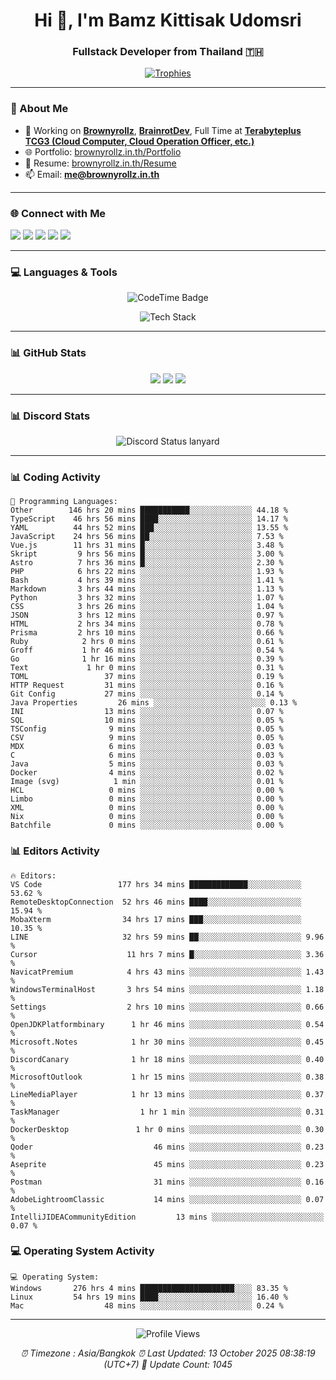 <h1 align="center">Hi 👋, I'm Bamz Kittisak Udomsri</h1>
<h3 align="center">Fullstack Developer from Thailand 🇹🇭</h3>

<p align="center">
  <a href="https://github.com/ryo-ma/github-profile-trophy">
    <img src="https://github-profile-trophy.vercel.app/?username=brownyroll" alt="Trophies" />
  </a>
</p>

---

### 🔧 About Me

- 🔭 Working on [**Brownyrollz**](https://github.com/Brownyrollz), [**BrainrotDev**](https://github.com/brainrotdev), Full Time at [**Terabyteplus TCG3 (Cloud Computer, Cloud Operation Officer, etc.)**](https://tcloud.in.th)
- 🌐 Portfolio: [brownyrollz.in.th/Portfolio](https://Brownyrollz.in.th/Portfolio)
- 📄 Resume: [brownyrollz.in.th/Resume](https://Brownyrollz.in.th/Resume)
- 📫 Email: **me@brownyrollz.in.th**
---

### 🌐 Connect with Me

<p align="left">
  <a href="https://codepen.io/brownyroll" target="_blank"><img src="https://img.shields.io/badge/CodePen-000?style=for-the-badge&logo=codepen&logoColor=white" /></a>
  <a href="https://fb.com/brownyroll.bbamz" target="_blank"><img src="https://img.shields.io/badge/Facebook-1877F2?style=for-the-badge&logo=facebook&logoColor=white" /></a>
  <a href="https://instagram.com/brownyroll.darkalich" target="_blank"><img src="https://img.shields.io/badge/Instagram-E4405F?style=for-the-badge&logo=instagram&logoColor=white" /></a>
  <a href="https://www.youtube.com/c/brownyrollz" target="_blank"><img src="https://img.shields.io/badge/YouTube-FF0000?style=for-the-badge&logo=youtube&logoColor=white" /></a>
  <a href="https://discord.gg/yyJRFxTXGU" target="_blank"><img src="https://img.shields.io/badge/Discord-5865F2?style=for-the-badge&logo=discord&logoColor=white" /></a>
</p>

---

### 💻 Languages & Tools

<p align="center">
  <img href="https://codetime.dev" alt="CodeTime Badge" src="https://shields.jannchie.com/endpoint?style=flat&color=222&url=https%3A%2F%2Fapi.codetime.dev%2Fv3%2Fusers%2Fshield%3Fuid%3D34055">
  <br/>
  <!--START_SECTION:tech-->
<p align="center">
  <img src="https://skillicons.dev/icons?i=html,css,js,ts,react,nextjs,nodejs,vue,php,laravel,dotnet,django,tailwind,bootstrap,express,arduino,mysql,sqlite,mongodb,nginx,docker,git,linux,figma,postman,astro,bash,bun,cloudflare,discord,discordjs" alt="Tech Stack" />
</p>
<!--END_SECTION:tech-->
</p>

---

### 📊 GitHub Stats

<p align="center">
  <img src="https://github-readme-stats.vercel.app/api?username=brownyroll&show_icons=true" />
  <img src="https://github-readme-stats.vercel.app/api/top-langs/?username=brownyroll&layout=compact" />
  <img src="https://github-readme-streak-stats.herokuapp.com/?user=brownyroll" />
</p>

---

### 📊 Discord Stats

<p align="center">
     <img alt='Discord Status lanyard' src='https://lanyard.cnrad.dev/api/280676963885121536' />
</p>

---

<p align="center">


### 📊 Coding Activity

<!--START_SECTION:waka-->
```text
💬 Programming Languages:
Other        146 hrs 20 mins ███████████░░░░░░░░░░░░░░ 44.18 %
TypeScript    46 hrs 56 mins ████░░░░░░░░░░░░░░░░░░░░░ 14.17 %
YAML          44 hrs 52 mins ███░░░░░░░░░░░░░░░░░░░░░░ 13.55 %
JavaScript    24 hrs 56 mins ██░░░░░░░░░░░░░░░░░░░░░░░ 7.53 %
Vue.js        11 hrs 31 mins █░░░░░░░░░░░░░░░░░░░░░░░░ 3.48 %
Skript         9 hrs 56 mins █░░░░░░░░░░░░░░░░░░░░░░░░ 3.00 %
Astro          7 hrs 36 mins █░░░░░░░░░░░░░░░░░░░░░░░░ 2.30 %
PHP            6 hrs 22 mins ░░░░░░░░░░░░░░░░░░░░░░░░░ 1.93 %
Bash           4 hrs 39 mins ░░░░░░░░░░░░░░░░░░░░░░░░░ 1.41 %
Markdown       3 hrs 44 mins ░░░░░░░░░░░░░░░░░░░░░░░░░ 1.13 %
Python         3 hrs 32 mins ░░░░░░░░░░░░░░░░░░░░░░░░░ 1.07 %
CSS            3 hrs 26 mins ░░░░░░░░░░░░░░░░░░░░░░░░░ 1.04 %
JSON           3 hrs 12 mins ░░░░░░░░░░░░░░░░░░░░░░░░░ 0.97 %
HTML           2 hrs 34 mins ░░░░░░░░░░░░░░░░░░░░░░░░░ 0.78 %
Prisma         2 hrs 10 mins ░░░░░░░░░░░░░░░░░░░░░░░░░ 0.66 %
Ruby            2 hrs 0 mins ░░░░░░░░░░░░░░░░░░░░░░░░░ 0.61 %
Groff           1 hr 46 mins ░░░░░░░░░░░░░░░░░░░░░░░░░ 0.54 %
Go              1 hr 16 mins ░░░░░░░░░░░░░░░░░░░░░░░░░ 0.39 %
Text             1 hr 0 mins ░░░░░░░░░░░░░░░░░░░░░░░░░ 0.31 %
TOML                 37 mins ░░░░░░░░░░░░░░░░░░░░░░░░░ 0.19 %
HTTP Request         31 mins ░░░░░░░░░░░░░░░░░░░░░░░░░ 0.16 %
Git Config           27 mins ░░░░░░░░░░░░░░░░░░░░░░░░░ 0.14 %
Java Properties         26 mins ░░░░░░░░░░░░░░░░░░░░░░░░░ 0.13 %
INI                  13 mins ░░░░░░░░░░░░░░░░░░░░░░░░░ 0.07 %
SQL                  10 mins ░░░░░░░░░░░░░░░░░░░░░░░░░ 0.05 %
TSConfig              9 mins ░░░░░░░░░░░░░░░░░░░░░░░░░ 0.05 %
CSV                   9 mins ░░░░░░░░░░░░░░░░░░░░░░░░░ 0.05 %
MDX                   6 mins ░░░░░░░░░░░░░░░░░░░░░░░░░ 0.03 %
C                     6 mins ░░░░░░░░░░░░░░░░░░░░░░░░░ 0.03 %
Java                  5 mins ░░░░░░░░░░░░░░░░░░░░░░░░░ 0.03 %
Docker                4 mins ░░░░░░░░░░░░░░░░░░░░░░░░░ 0.02 %
Image (svg)            1 min ░░░░░░░░░░░░░░░░░░░░░░░░░ 0.01 %
HCL                   0 mins ░░░░░░░░░░░░░░░░░░░░░░░░░ 0.00 %
Limbo                 0 mins ░░░░░░░░░░░░░░░░░░░░░░░░░ 0.00 %
XML                   0 mins ░░░░░░░░░░░░░░░░░░░░░░░░░ 0.00 %
Nix                   0 mins ░░░░░░░░░░░░░░░░░░░░░░░░░ 0.00 %
Batchfile             0 mins ░░░░░░░░░░░░░░░░░░░░░░░░░ 0.00 %

```
<!--END_SECTION:waka-->

### 📊 Editors Activity

<!--START_SECTION:editors-->
```text
🔥 Editors:
VS Code                 177 hrs 34 mins █████████████░░░░░░░░░░░░ 53.62 %
RemoteDesktopConnection  52 hrs 46 mins ████░░░░░░░░░░░░░░░░░░░░░ 15.94 %
MobaXterm                34 hrs 17 mins ███░░░░░░░░░░░░░░░░░░░░░░ 10.35 %
LINE                     32 hrs 59 mins ██░░░░░░░░░░░░░░░░░░░░░░░ 9.96 %
Cursor                    11 hrs 7 mins █░░░░░░░░░░░░░░░░░░░░░░░░ 3.36 %
NavicatPremium            4 hrs 43 mins ░░░░░░░░░░░░░░░░░░░░░░░░░ 1.43 %
WindowsTerminalHost       3 hrs 54 mins ░░░░░░░░░░░░░░░░░░░░░░░░░ 1.18 %
Settings                  2 hrs 10 mins ░░░░░░░░░░░░░░░░░░░░░░░░░ 0.66 %
OpenJDKPlatformbinary      1 hr 46 mins ░░░░░░░░░░░░░░░░░░░░░░░░░ 0.54 %
Microsoft.Notes            1 hr 30 mins ░░░░░░░░░░░░░░░░░░░░░░░░░ 0.45 %
DiscordCanary              1 hr 18 mins ░░░░░░░░░░░░░░░░░░░░░░░░░ 0.40 %
MicrosoftOutlook           1 hr 15 mins ░░░░░░░░░░░░░░░░░░░░░░░░░ 0.38 %
LineMediaPlayer            1 hr 13 mins ░░░░░░░░░░░░░░░░░░░░░░░░░ 0.37 %
TaskManager                  1 hr 1 min ░░░░░░░░░░░░░░░░░░░░░░░░░ 0.31 %
DockerDesktop               1 hr 0 mins ░░░░░░░░░░░░░░░░░░░░░░░░░ 0.30 %
Qoder                           46 mins ░░░░░░░░░░░░░░░░░░░░░░░░░ 0.23 %
Aseprite                        45 mins ░░░░░░░░░░░░░░░░░░░░░░░░░ 0.23 %
Postman                         31 mins ░░░░░░░░░░░░░░░░░░░░░░░░░ 0.16 %
AdobeLightroomClassic           14 mins ░░░░░░░░░░░░░░░░░░░░░░░░░ 0.07 %
IntelliJIDEACommunityEdition         13 mins ░░░░░░░░░░░░░░░░░░░░░░░░░ 0.07 %

```
<!--END_SECTION:editors-->

### 💻 Operating System Activity

<!--START_SECTION:os-->
```text
💻 Operating System:
Windows       276 hrs 4 mins █████████████████████░░░░ 83.35 %
Linux         54 hrs 19 mins ████░░░░░░░░░░░░░░░░░░░░░ 16.40 %
Mac                  48 mins ░░░░░░░░░░░░░░░░░░░░░░░░░ 0.24 %
```
<!--END_SECTION:os-->
</p>

---

<p align="center">
  <img src="https://komarev.com/ghpvc/?username=brownyroll&label=Profile%20views&color=0e75b6&style=flat" alt="Profile Views" />
</p>

<!-- Metadata -->
<p align="center"> 
    <i>
        ⏰ Timezone : Asia/Bangkok
        ⏰ Last Updated: <!--LAST_UPDATED-->13 October 2025 08:38:19 (UTC+7)<!--END_LAST_UPDATED-->
        🔄️ Update Count: <!--UPDATE_COUNT-->1045<!--END_UPDATE_COUNT-->
    </i>
</p>
